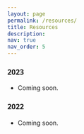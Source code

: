 ```yaml
---
layout: page
permalink: /resources/
title: Resources
description: 
nav: true
nav_order: 5
---
```


### <span style="font-family: 'Open Sans'; font-weight: bold;">2023</span>
- Coming soon.

### <span style="font-family: 'Open Sans'; font-weight: bold;">2022</span>
- Coming soon.


